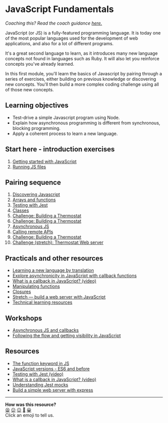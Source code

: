 # JavaScript Fundamentals

_Coaching this? Read the coach guidance
[here.](https://github.com/makersacademy/slug/blob/main/materials/universe/language_intros/challenges/javascript_fundamentals/README.ed.md)_

JavaScript (or JS) is a fully-featured programming language. It is today one of the most
popular languages used for the development of web applications, and also for a lot of
different programs.

It's a great second language to learn, as it introduces many new language concepts not
found in languages such as Ruby. It will also let you reinforce concepts you've already
learned.

In this first module, you'll learn the basics of Javascript by pairing through a series of
exercises, either building on previous knowledge or discovering new concepts. You'll then
build a more complex coding challenge using all of those new concepts.

## Learning objectives

* Test-drive a simple Javascript program using Node.
* Explain how asynchronous programming is different from synchronous, blocking
  programming.
* Apply a coherent process to learn a new language.

## Start here - introduction exercises

1. [Getting started with JavaScript](contents/01_getting_started.md)
2. [Running JS files](contents/02_running_js_files.md)

## Pairing sequence

1. [Discovering Javascript](contents/03_discovering_js.md)
2. [Arrays and functions](contents/04_arrays.md)
3. [Testing with Jest](contents/05_testing_with_jest.md)
4. [Classes](contents/06_classes.md)
5. [Challenge: Building a Thermostat](contents/07_thermostat.md)
6. [Challenge: Building a Thermostat](contents/08_thermostat_cli.md)
7. [Asynchronous JS](contents/09_async.md)
8. [Calling remote APIs](contents/10_calling_apis.md)
9. [Challenge: Building a Thermostat](contents/11_weather_api.md)
10. [Challenge (stretch): Thermostat Web server](contents/12_thermostat_web.md)

## Practicals and other resources
 * [Learning a new language by translation](https://hackmd.io/kMNgXiPHQf2Q_P9A-tnS9A)
 * [Explore asynchronicity in JavaScript with callback functions](./practicals/callbacks)
 * [What is a callback in JavaScript? (video)](https://www.youtube.com/watch?v=xHneyv38Jro)
 * [Manipulating functions](./practicals/functions)
 * [Closures](https://hackmd.io/cIFsMAqISHqVHN_-p9hY0Q)
 * [Stretch — build a web server with JavaScript](./practicals/web-server)
 * [Technical learning resources](https://airtable.com/shrgYePUbXMJBSZQW/tblokmw6yNUO75ge6)

## Workshops

 * [Asynchronous JS and callbacks](./workshops/async-js-and-callbacks)
 * [Following the flow and getting visibility in JavaScript](./workshops/debugging)

## Resources

* [The function keyword in JS](https://github.com/makersacademy/course/blob/main/pills/js_functions.md)
* [JavaScript versions - ES6 and before](https://www.codecademy.com/articles/javascript-versions)
* [Testing with Jest (video)](https://www.youtube.com/watch?v=8gHEv5iNRKk)
* [What is a callback in JavaScript? (video)](https://www.youtube.com/watch?v=xHneyv38Jro)
* [Understanding Jest
  mocks](https://medium.com/@rickhanlonii/understanding-jest-mocks-f0046c68e53c)
* [Build a simple web server with express](https://expressjs.com/en/starter/hello-world.html)

<!-- BEGIN GENERATED SECTION DO NOT EDIT -->

---

**How was this resource?**  
[😫](https://airtable.com/shrUJ3t7KLMqVRFKR?prefill_Repository=makersacademy/javascript-fundamentals&prefill_File=README.md&prefill_Sentiment=😫) [😕](https://airtable.com/shrUJ3t7KLMqVRFKR?prefill_Repository=makersacademy/javascript-fundamentals&prefill_File=README.md&prefill_Sentiment=😕) [😐](https://airtable.com/shrUJ3t7KLMqVRFKR?prefill_Repository=makersacademy/javascript-fundamentals&prefill_File=README.md&prefill_Sentiment=😐) [🙂](https://airtable.com/shrUJ3t7KLMqVRFKR?prefill_Repository=makersacademy/javascript-fundamentals&prefill_File=README.md&prefill_Sentiment=🙂) [😀](https://airtable.com/shrUJ3t7KLMqVRFKR?prefill_Repository=makersacademy/javascript-fundamentals&prefill_File=README.md&prefill_Sentiment=😀)  
Click an emoji to tell us.

<!-- END GENERATED SECTION DO NOT EDIT -->
